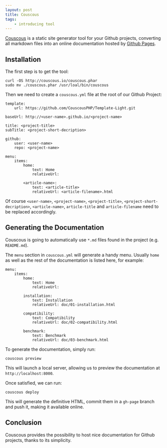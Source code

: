 ```yaml
---
layout: post
title: Couscous
tags:
    - introducing tool
---
```


[Couscous](http://couscous.io) is a static site generator tool for your Github projects,
converting all markdown files into an online documentation hosted by
[Github Pages](https://pages.github.com/).

## Installation

The first step is to get the tool:

```
curl -OS http://couscous.io/couscous.phar
sudo mv ./couscous.phar /usr/loal/bin/couscous
```

Then we need to create a `couscous.yml` file at the root of our Github Project:

```
template:
    url: https://github.com/CouscousPHP/Template-Light.git

baseUrl: http://<user-name>.github.io/<project-name>

title: <project-title>
subTitle: <project-short-decription>

github:
    user: <user-name>
    repo: <project-name>

menu:
    items:
        home:
            text: Home
            relativeUrl:

        <article-name>:
            text: <article-title>
            relativeUrl: <article-filename>.html
```

Of course `<user-name>`, `<project-name>`, `<project-title>`, `<project-short-decription>`,
`<article-name>`, `article-title` and `article-filename` need to be replaced accordingly.

## Generating the Documentation

Couscous is going to automatically use `*.md` files found in the project (e.g. `README.md`).

The `menu` section in `couscous.yml` will generate a handy menu. Usually `home`
as well as the rest of the documentation is listed here, for example:

```
menu:
    items:
        home:
            text: Home
            relativeUrl:

        installation:
            text: Installation
            relativeUrl: doc/01-installation.html

        compatibility:
            text: Compatibility
            relativeUrl: doc/02-compatibility.html

        benchmark:
            text: Benchmark
            relativeUrl: doc/03-benchmark.html
```

To generate the documentation, simply run:

    couscous preview

This will launch a local server, allowing us to preview the documentation at `http://localhost:8000`.

Once satisfied, we can run:

    couscous deploy

This will generate the definitive HTML, commit them in a `gh-page` branch and push
it, making it available online.

## Conclusion

Couscous provides the possibility to host nice documentation for Github projects,
thanks to its simplicity.
